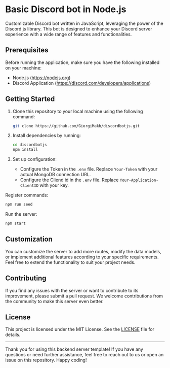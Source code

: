 # Basic Discord bot in Node.js

Customizable Discord bot written in JavaScript, leveraging the power of the Discord.js library. This bot is designed to enhance your Discord server experience with a wide range of features and functionalities.

## Prerequisites

Before running the application, make sure you have the following installed on your machine:

- Node.js (https://nodejs.org)
- Discord Application (https://discord.com/developers/applications)

## Getting Started

1. Clone this repository to your local machine using the following command:

   ```bash
   git clone https://github.com/GiorgiMakh/discordbotjs.git
   ```

2. Install dependencies by running:

   ```bash
   cd discordbotjs
   npm install
   ```

3. Set up configuration:

   - Configure the Token in the `.env` file. Replace `Your-Token` with your actual MongoDB connection URL.
   - Configure the Cliend id in the `.env` file. Replace `Your-Application-ClientID` with your key.

Register commands:

   ```bash
   npm run seed
   ```

Run the server:

   ```bash
   npm start
   ```

## Customization

You can customize the server to add more routes, modify the data models, or implement additional features according to your specific requirements. Feel free to extend the functionality to suit your project needs.

## Contributing

If you find any issues with the server or want to contribute to its improvement, please submit a pull request. We welcome contributions from the community to make this server even better.

## License

This project is licensed under the MIT License. See the [LICENSE](LICENSE) file for details.

---

Thank you for using this backend server template! If you have any questions or need further assistance, feel free to reach out to us or open an issue on this repository. Happy coding!
